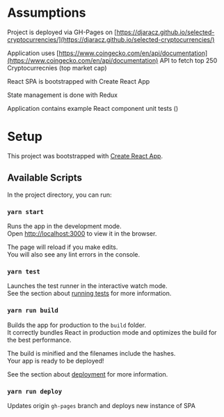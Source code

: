 # Assumptions

Project is deployed via GH-Pages on [https://djaracz.github.io/selected-cryptocurrencies/](https://djaracz.github.io/selected-cryptocurrencies/)

Application uses [https://www.coingecko.com/en/api/documentation](https://www.coingecko.com/en/api/documentation) API to fetch top 250 Cryptocurrecnies (top market cap)

React SPA is bootstrapped with Create React App

State management is done with Redux

Application contains example React component unit tests (<Autocomplete />)


# Setup

This project was bootstrapped with [Create React App](https://github.com/facebook/create-react-app).

## Available Scripts

In the project directory, you can run:

### `yarn start`

Runs the app in the development mode.\
Open [http://localhost:3000](http://localhost:3000) to view it in the browser.

The page will reload if you make edits.\
You will also see any lint errors in the console.

### `yarn test`

Launches the test runner in the interactive watch mode.\
See the section about [running tests](https://facebook.github.io/create-react-app/docs/running-tests) for more information.

### `yarn run build`

Builds the app for production to the `build` folder.\
It correctly bundles React in production mode and optimizes the build for the best performance.

The build is minified and the filenames include the hashes.\
Your app is ready to be deployed!

See the section about [deployment](https://facebook.github.io/create-react-app/docs/deployment) for more information.

### `yarn run deploy`

Updates origin `gh-pages` branch and deploys new instance of SPA